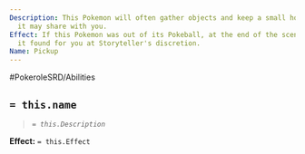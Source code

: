 ```yaml
---
Description: This Pokemon will often gather objects and keep a small hoard of treasure
  it may share with you.
Effect: If this Pokemon was out of its Pokeball, at the end of the scene see what
  it found for you at Storyteller's discretion.
Name: Pickup
---
```


#PokeroleSRD/Abilities

## `= this.name`

> *`= this.Description`*

**Effect:** `= this.Effect`
